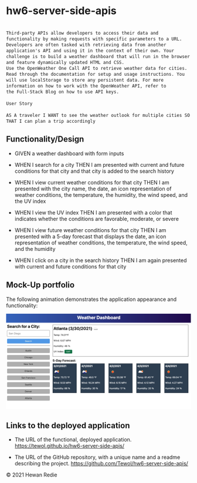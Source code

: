 # hw6-server-side-apis

```

Third-party APIs allow developers to access their data and functionality by making requests with specific parameters to a URL. Developers are often tasked with retrieving data from another application's API and using it in the context of their own. Your challenge is to build a weather dashboard that will run in the browser and feature dynamically updated HTML and CSS.
Use the OpenWeather One Call API to retrieve weather data for cities. Read through the documentation for setup and usage instructions. You will use localStorage to store any persistent data. For more information on how to work with the OpenWeather API, refer to the Full-Stack Blog on how to use API keys.

User Story

AS A traveler I WANT to see the weather outlook for multiple cities SO THAT I can plan a trip accordingly

```


## Functionality/Design  

* GIVEN a weather dashboard with form inputs

* WHEN I search for a city
THEN I am presented with current and future conditions for that city and that city is added to the search history

* WHEN I view current weather conditions for that city
THEN I am presented with the city name, the date, an icon representation of weather conditions, the temperature, the humidity, the wind speed, and the UV index

* WHEN I view the UV index
THEN I am presented with a color that indicates whether the conditions are favorable, moderate, or severe

* WHEN I view future weather conditions for that city
THEN I am presented with a 5-day forecast that displays the date, an icon representation of weather conditions, the temperature, the wind speed, and the humidity

* WHEN I click on a city in the search history
THEN I am again presented with current and future conditions for that city




## Mock-Up portfolio

The following animation demonstrates the application appearance and functionality:

![The weather app includes a search option, a list of cities, and a five-day forecast and current weather conditions for Atlanta.](./assets/images/06-server-side-apis-homework-demo.png)



## Links to the deployed application

* The URL of the functional, deployed application.
https://tewol.github.io/hw6-server-side-apis/

* The URL of the GitHub repository, with a unique name and a readme describing the project.
https://github.com/Tewol/hw6-server-side-apis/


© 2021 Hewan Redie
